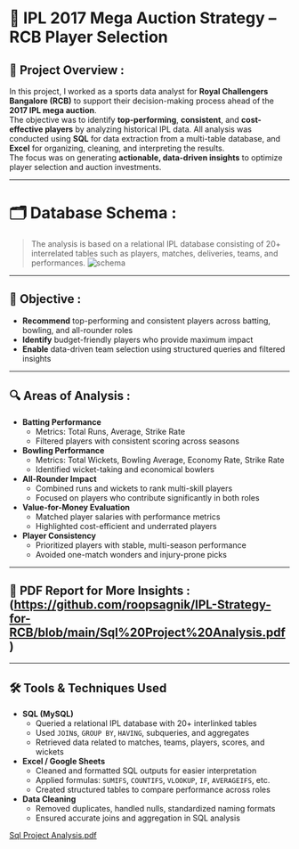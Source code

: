 # 🏏 IPL 2017 Mega Auction Strategy – RCB Player Selection

## 📘 Project Overview :
In this project, I worked as a sports data analyst for **Royal Challengers Bangalore (RCB)** to support their decision-making process ahead of the **2017 IPL mega auction**.  
The objective was to identify **top-performing**, **consistent**, and **cost-effective players** by analyzing historical IPL data. All analysis was conducted using **SQL** for data extraction from a multi-table database, and **Excel** for organizing, cleaning, and interpreting the results.  
The focus was on generating **actionable, data-driven insights** to optimize player selection and auction investments.

---
# 🗂️ Database Schema : 
> The analysis is based on a relational IPL database consisting of 20+ interrelated tables such as players, matches, deliveries, teams, and performances.
![schema](https://github.com/user-attachments/assets/6a8fd041-201d-4c5d-a0aa-cc4738f2a0bc)


---
## 🎯 Objective :  
<ul>
  <li><strong>Recommend</strong> top-performing and consistent players across batting, bowling, and all-rounder roles</li>
  <li><strong>Identify</strong> budget-friendly players who provide maximum impact</li>
  <li><strong>Enable</strong> data-driven team selection using structured queries and filtered insights</li>
</ul>

---

## 🔍 Areas of Analysis :
<ul>
  <li><strong>Batting Performance</strong>
    <ul>
      <li>Metrics: Total Runs, Average, Strike Rate</li>
      <li>Filtered players with consistent scoring across seasons</li>
    </ul>
  </li>
  <li><strong>Bowling Performance</strong>
    <ul>
      <li>Metrics: Total Wickets, Bowling Average, Economy Rate, Strike Rate</li>
      <li>Identified wicket-taking and economical bowlers</li>
    </ul>
  </li>
  <li><strong>All-Rounder Impact</strong>
    <ul>
      <li>Combined runs and wickets to rank multi-skill players</li>
      <li>Focused on players who contribute significantly in both roles</li>
    </ul>
  </li>
  <li><strong>Value-for-Money Evaluation</strong>
    <ul>
      <li>Matched player salaries with performance metrics</li>
      <li>Highlighted cost-efficient and underrated players</li>
    </ul>
  </li>
  <li><strong>Player Consistency</strong>
    <ul>
      <li>Prioritized players with stable, multi-season performance</li>
      <li>Avoided one-match wonders and injury-prone picks</li>
    </ul>
  </li>
</ul>

---
## 📘 PDF Report for More Insights : (https://github.com/roopsagnik/IPL-Strategy-for-RCB/blob/main/Sql%20Project%20Analysis.pdf)
---
## 🛠 Tools & Techniques Used

<ul>
  <li><strong>SQL (MySQL)</strong>
    <ul>
      <li>Queried a relational IPL database with 20+ interlinked tables</li>
      <li>Used <code>JOIN</code>s, <code>GROUP BY</code>, <code>HAVING</code>, subqueries, and aggregates</li>
      <li>Retrieved data related to matches, teams, players, scores, and wickets</li>
    </ul>
  </li>
  <li><strong>Excel / Google Sheets</strong>
    <ul>
      <li>Cleaned and formatted SQL outputs for easier interpretation</li>
      <li>Applied formulas: <code>SUMIFS</code>, <code>COUNTIFS</code>, <code>VLOOKUP</code>, <code>IF</code>, <code>AVERAGEIFS</code>, etc.</li>
      <li>Created structured tables to compare performance across roles</li>
    </ul>
  </li>
  <li><strong>Data Cleaning</strong>
    <ul>
      <li>Removed duplicates, handled nulls, standardized naming formats</li>
      <li>Ensured accurate joins and aggregation in SQL analysis</li>
    </ul>
  </li>
</ul>

[Sql Project Analysis.pdf](https://github.com/user-attachments/files/20819616/Sql.Project.Analysis.pdf)
